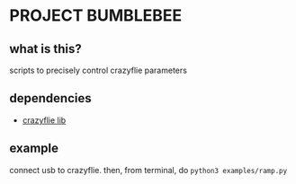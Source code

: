 # PROJECT BUMBLEBEE

## what is this?
scripts to precisely control crazyflie parameters

## dependencies
* [crazyflie lib](https://github.com/bitcraze/crazyflie-lib-python)

## example
connect usb to crazyflie. then, from terminal, do `python3 examples/ramp.py`